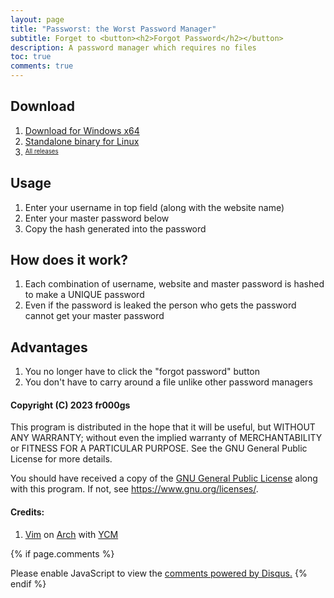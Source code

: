 ```yaml
---
layout: page
title: "Passworst: the Worst Password Manager"
subtitle: Forget to <button><h2>Forgot Password</h2></button>
description: A password manager which requires no files
toc: true
comments: true
---
```

## Download
1. [Download for Windows x64](https://github.com/fr000gs/passworst/releases/latest/download/passrust.exe)
2. [Standalone binary for Linux](https://github.com/fr000gs/passworst/releases/latest/download/passrust)
3. <sup><sub>[All releases](https://github.com/fr000gs/passworst/releases)</sub></sup>

## Usage

1. Enter your username in top field (along with the website name)
2. Enter your master password below
3. Copy the hash generated into the password

## How does it work?

1. Each combination of username, website and master password is hashed to make a UNIQUE password
2. Even if the password is leaked the person who gets the password cannot get your master password

## Advantages

1. You no longer have to click the "forgot password" button
2. You don't have to carry around a file unlike other password managers

#### Copyright (C) 2023 fr000gs

This program is distributed in the hope that it will be useful,
but WITHOUT ANY WARRANTY; without even the implied warranty of
MERCHANTABILITY or FITNESS FOR A PARTICULAR PURPOSE.  See the
GNU General Public License for more details.

You should have received a copy of the [GNU General Public License](https://www.gnu.org/licenses/gpl.html)
along with this program.  If not, see <https://www.gnu.org/licenses/>.

#### Credits: 
1. [Vim](www.vim.org) on [Arch](archlinux.org) with [YCM](https://github.com/ycm-core/YouCompleteMe)

{% if page.comments %}
<div id="disqus_thread"></div>
<script>
    /**
    *  RECOMMENDED CONFIGURATION VARIABLES: EDIT AND UNCOMMENT THE SECTION BELOW TO INSERT DYNAMIC VALUES FROM YOUR PLATFORM OR CMS.
    *  LEARN WHY DEFINING THESE VARIABLES IS IMPORTANT: https://disqus.com/admin/universalcode/#configuration-variables    */
    /*
    var disqus_config = function () {
    this.page.url = PAGE_URL;  // Replace PAGE_URL with your page's canonical URL variable
    this.page.identifier = PAGE_IDENTIFIER; // Replace PAGE_IDENTIFIER with your page's unique identifier variable
    };
    */
    (function() { // DON'T EDIT BELOW THIS LINE
    var d = document, s = d.createElement('script');
    s.src = 'https://fr000gs-github-io-passworst.disqus.com/embed.js';
    s.setAttribute('data-timestamp', +new Date());
    (d.head || d.body).appendChild(s);
    })();
</script>
<noscript>Please enable JavaScript to view the <a href="https://disqus.com/?ref_noscript">comments powered by Disqus.</a></noscript>
{% endif %}
